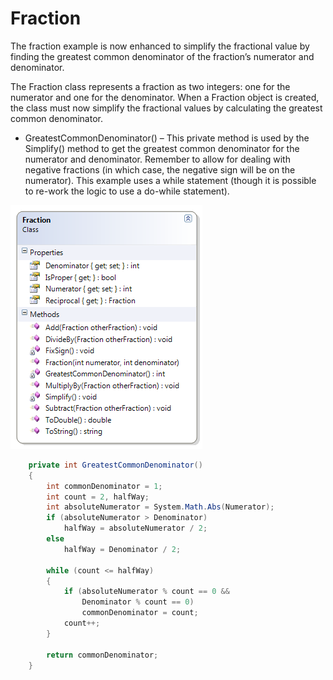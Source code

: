 ---
---
# Fraction

The fraction example is now enhanced to simplify the fractional value by finding the greatest common denominator of the fraction’s numerator and denominator.

The Fraction class represents a fraction as two integers: one for the numerator and one for the denominator. When a Fraction object is created, the class must now simplify the fractional values by calculating the greatest common denominator.

* GreatestCommonDenominator() – This private method is used by the Simplify() method to get the greatest common denominator for the numerator and denominator. Remember to allow for dealing with negative fractions (in which case, the negative sign will be on the numerator). This example uses a while statement (though it is possible to re-work the logic to use a do-while statement).

![](J-Fraction.png)
 
```csharp
    private int GreatestCommonDenominator()
    {
        int commonDenominator = 1;
        int count = 2, halfWay;
        int absoluteNumerator = System.Math.Abs(Numerator);
        if (absoluteNumerator > Denominator)
            halfWay = absoluteNumerator / 2;
        else
            halfWay = Denominator / 2;

        while (count <= halfWay)
        {
            if (absoluteNumerator % count == 0 && 
                Denominator % count == 0)
                commonDenominator = count;
            count++;
        }

        return commonDenominator;
    }
```
